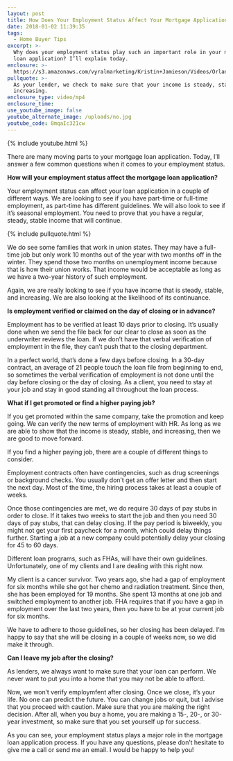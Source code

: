 ```yaml
---
layout: post
title: How Does Your Employment Status Affect Your Mortgage Application?
date: 2018-01-02 11:39:35
tags:
  - Home Buyer Tips
excerpt: >-
  Why does your employment status play such an important role in your mortgage
  loan application? I’ll explain today.
enclosure: >-
  https://s3.amazonaws.com/vyralmarketing/Kristin+Jamieson/Videos/Orlando+Mortgages-+How+Does+Your+Employment+Status+Affect+Your+Mortgage+Application%253F.mp4
pullquote: >-
  As your lender, we check to make sure that your income is steady, stable, and
  increasing.
enclosure_type: video/mp4
enclosure_time:
use_youtube_image: false
youtube_alternate_image: /uploads/no.jpg
youtube_code: 8mqaIc321cw
---
```



{% include youtube.html %}

There are many moving parts to your mortgage loan application. Today, I’ll answer a few common questions when it comes to your employment status.

**How will your employment status affect the mortgage loan application?**

Your employment status can affect your loan application in a couple of different ways. We are looking to see if you have part-time or full-time employment, as part-time has different guidelines. We will also look to see if it’s seasonal employment. You need to prove that you have a regular, steady, stable income that will continue.

{% include pullquote.html %}

We do see some families that work in union states. They may have a full-time job but only work 10 months out of the year with two months off in the winter. They spend those two months on unemployment income because that is how their union works. That income would be acceptable as long as we have a two-year history of such employment.

Again, we are really looking to see if you have income that is steady, stable, and increasing. We are also looking at the likelihood of its continuance.

**Is employment verified or claimed on the day of closing or in advance?**

Employment has to be verified at least 10 days prior to closing. It’s usually done when we send the file back for our clear to close as soon as the underwriter reviews the loan. If we don’t have that verbal verification of employment in the file, they can’t push that to the closing department. &nbsp;

In a perfect world, that’s done a few days before closing. In a 30-day contract, an average of 21 people touch the loan file from beginning to end, so sometimes the verbal verification of employment is not done until the day before closing or the day of closing. As a client, you need to stay at your job and stay in good standing all throughout the loan process.

**What if I get promoted or find a higher paying job?**

If you get promoted within the same company, take the promotion and keep going. We can verify the new terms of employment with HR. As long as we are able to show that the income is steady, stable, and increasing, then we are good to move forward.

If you find a higher paying job, there are a couple of different things to consider.

Employment contracts often have contingencies, such as drug screenings or background checks. You usually don’t get an offer letter and then start the next day. Most of the time, the hiring process takes at least a couple of weeks.

Once those contingencies are met, we do require 30 days of pay stubs in order to close. If it takes two weeks to start the job and then you need 30 days of pay stubs, that can delay closing. If the pay period is biweekly, you might not get your first paycheck for a month, which could delay things further. Starting a job at a new company could potentially delay your closing for 45 to 60 days.

Different loan programs, such as FHAs, will have their own guidelines. Unfortunately, one of my clients and I are dealing with this right now.

My client is a cancer survivor. Two years ago, she had a gap of employment for six months while she got her chemo and radiation treatment. Since then, she has been employed for 19 months. She spent 13 months at one job and switched employment to another job. FHA requires that if you have a gap in employment over the last two years, then you have to be at your current job for six months.

We have to adhere to those guidelines, so her closing has been delayed. I’m happy to say that she will be closing in a couple of weeks now, so we did make it through.

**Can I leave my job after the closing?**

As lenders, we always want to make sure that your loan can perform. We never want to put you into a home that you may not be able to afford.

Now, we won’t verify employmfent after closing. Once we close, it’s your life. No one can predict the future. You can change jobs or quit, but I advise that you proceed with caution. Make sure that you are making the right decision. After all, when you buy a home, you are making a 15-, 20-, or 30-year investment, so make sure that you set yourself up for success.

As you can see, your employment status plays a major role in the mortgage loan application process. If you have any questions, please don’t hesitate to give me a call or send me an email. I would be happy to help you!
